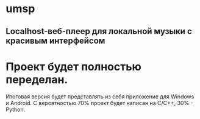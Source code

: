 # umsp
## Localhost-веб-плеер для локальной музыки с красивым интерфейсом
# Проект будет полностью переделан.
Итоговая версия будет представлять из себя приложение для Windows и Android.
С вероятностью 70% проект будет написан на C/C++, 30% - Python.
